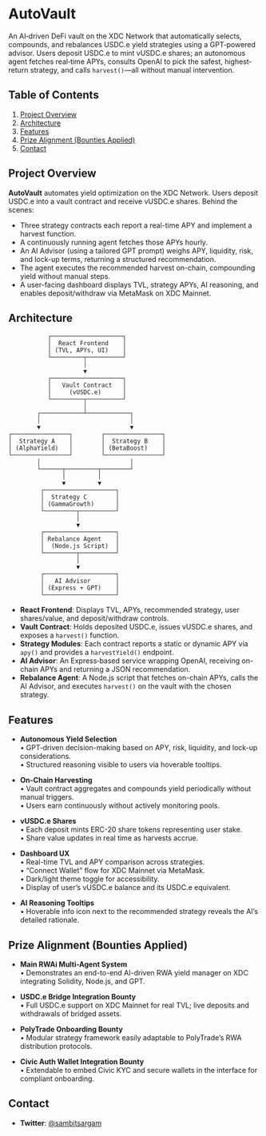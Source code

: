 # AutoVault

An AI‐driven DeFi vault on the XDC Network that automatically selects, compounds, and rebalances USDC.e yield strategies using a GPT‐powered advisor. Users deposit USDC.e to mint vUSDC.e shares; an autonomous agent fetches real‐time APYs, consults OpenAI to pick the safest, highest‐return strategy, and calls `harvest()`—all without manual intervention.


## Table of Contents

1. [Project Overview](#project-overview)  
2. [Architecture](#architecture)  
3. [Features](#features)  
4. [Prize Alignment (Bounties Applied)](#prize-alignment-bounties-applied)  
5. [Contact](#contact)  


## Project Overview

**AutoVault** automates yield optimization on the XDC Network. Users deposit USDC.e into a vault contract and receive vUSDC.e shares. Behind the scenes:

- Three strategy contracts each report a real-time APY and implement a harvest function.  
- A continuously running agent fetches those APYs hourly.  
- An AI Advisor (using a tailored GPT prompt) weighs APY, liquidity, risk, and lock-up terms, returning a structured recommendation.  
- The agent executes the recommended harvest on-chain, compounding yield without manual steps.  
- A user-facing dashboard displays TVL, strategy APYs, AI reasoning, and enables deposit/withdraw via MetaMask on XDC Mainnet.


## Architecture

```
           ┌────────────────────┐
           │  React Frontend    │
           │ (TVL, APYs, UI)    │
           └─────────┬──────────┘
                     │
                     ▼
           ┌────────────────────┐
           │   Vault Contract   │
           │     (vUSDC.e)      │
           └─────────┬──────────┘
                     │
        ┌────────────┴────────────┐
        │                         │
        ▼                         ▼
┌────────────────┐        ┌────────────────┐
│  Strategy A    │        │  Strategy B    │
│ (AlphaYield)   │        │ (BetaBoost)    │
└────────────────┘        └────────────────┘
        │                         │
        └──────┬─────────┬────────┘
               │         │
               ▼         ▼
         ┌────────────────────┐
         │  Strategy C        │
         │ (GammaGrowth)      │
         └─────────┬──────────┘
                   │
                   ▼
         ┌────────────────────┐
         │ Rebalance Agent    │
         │  (Node.js Script)  │
         └─────────┬──────────┘
                   │
                   ▼
         ┌────────────────────┐
         │   AI Advisor       │
         │ (Express + GPT)    │
         └────────────────────┘
```


- **React Frontend**: Displays TVL, APYs, recommended strategy, user shares/value, and deposit/withdraw controls.  
- **Vault Contract**: Holds deposited USDC.e, issues vUSDC.e shares, and exposes a `harvest()` function.  
- **Strategy Modules**: Each contract reports a static or dynamic APY via `apy()` and provides a `harvestYield()` endpoint.  
- **AI Advisor**: An Express‐based service wrapping OpenAI, receiving on-chain APYs and returning a JSON recommendation.  
- **Rebalance Agent**: A Node.js script that fetches on-chain APYs, calls the AI Advisor, and executes `harvest()` on the vault with the chosen strategy.

## Features

- **Autonomous Yield Selection**  
  • GPT‐driven decision-making based on APY, risk, liquidity, and lock-up considerations.  
  • Structured reasoning visible to users via hoverable tooltips.  

- **On-Chain Harvesting**  
  • Vault contract aggregates and compounds yield periodically without manual triggers.  
  • Users earn continuously without actively monitoring pools.

- **vUSDC.e Shares**  
  • Each deposit mints ERC-20 share tokens representing user stake.  
  • Share value updates in real time as harvests accrue.

- **Dashboard UX**  
  • Real-time TVL and APY comparison across strategies.  
  • “Connect Wallet” flow for XDC Mainnet via MetaMask.  
  • Dark/light theme toggle for accessibility.  
  • Display of user’s vUSDC.e balance and its USDC.e equivalent.

- **AI Reasoning Tooltips**  
  • Hoverable info icon next to the recommended strategy reveals the AI’s detailed rationale.  

## Prize Alignment (Bounties Applied)

- **Main RWAi Multi-Agent System**  
  • Demonstrates an end-to-end AI-driven RWA yield manager on XDC integrating Solidity, Node.js, and GPT.  

- **USDC.e Bridge Integration Bounty**  
  • Full USDC.e support on XDC Mainnet for real TVL; live deposits and withdrawals of bridged assets.  

- **PolyTrade Onboarding Bounty**  
  • Modular strategy framework easily adaptable to PolyTrade’s RWA distribution protocols.  

- **Civic Auth Wallet Integration Bounty**  
  • Extendable to embed Civic KYC and secure wallets in the interface for compliant onboarding.  

## Contact

- **Twitter**: [@sambitsargam](https://twitter.com/sambitsargam)  
